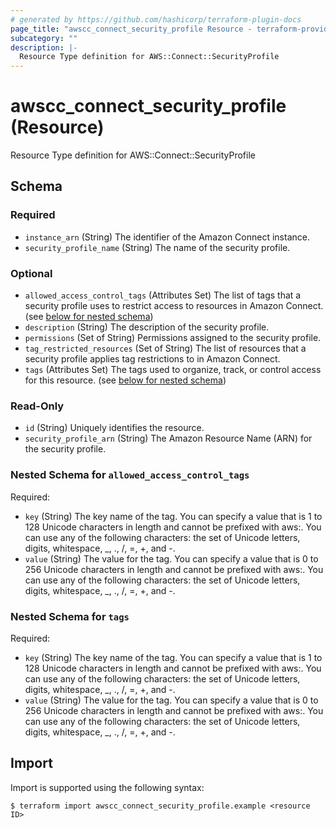 ```yaml
---
# generated by https://github.com/hashicorp/terraform-plugin-docs
page_title: "awscc_connect_security_profile Resource - terraform-provider-awscc"
subcategory: ""
description: |-
  Resource Type definition for AWS::Connect::SecurityProfile
---
```


# awscc_connect_security_profile (Resource)

Resource Type definition for AWS::Connect::SecurityProfile



<!-- schema generated by tfplugindocs -->
## Schema

### Required

- `instance_arn` (String) The identifier of the Amazon Connect instance.
- `security_profile_name` (String) The name of the security profile.

### Optional

- `allowed_access_control_tags` (Attributes Set) The list of tags that a security profile uses to restrict access to resources in Amazon Connect. (see [below for nested schema](#nestedatt--allowed_access_control_tags))
- `description` (String) The description of the security profile.
- `permissions` (Set of String) Permissions assigned to the security profile.
- `tag_restricted_resources` (Set of String) The list of resources that a security profile applies tag restrictions to in Amazon Connect.
- `tags` (Attributes Set) The tags used to organize, track, or control access for this resource. (see [below for nested schema](#nestedatt--tags))

### Read-Only

- `id` (String) Uniquely identifies the resource.
- `security_profile_arn` (String) The Amazon Resource Name (ARN) for the security profile.

<a id="nestedatt--allowed_access_control_tags"></a>
### Nested Schema for `allowed_access_control_tags`

Required:

- `key` (String) The key name of the tag. You can specify a value that is 1 to 128 Unicode characters in length and cannot be prefixed with aws:. You can use any of the following characters: the set of Unicode letters, digits, whitespace, _, ., /, =, +, and -.
- `value` (String) The value for the tag. You can specify a value that is 0 to 256 Unicode characters in length and cannot be prefixed with aws:. You can use any of the following characters: the set of Unicode letters, digits, whitespace, _, ., /, =, +, and -.


<a id="nestedatt--tags"></a>
### Nested Schema for `tags`

Required:

- `key` (String) The key name of the tag. You can specify a value that is 1 to 128 Unicode characters in length and cannot be prefixed with aws:. You can use any of the following characters: the set of Unicode letters, digits, whitespace, _, ., /, =, +, and -.
- `value` (String) The value for the tag. You can specify a value that is 0 to 256 Unicode characters in length and cannot be prefixed with aws:. You can use any of the following characters: the set of Unicode letters, digits, whitespace, _, ., /, =, +, and -.

## Import

Import is supported using the following syntax:

```shell
$ terraform import awscc_connect_security_profile.example <resource ID>
```
